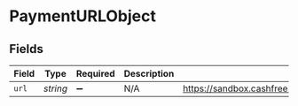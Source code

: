 # PaymentURLObject


## Fields

| Field                                                                               | Type                                                                                | Required                                                                            | Description                                                                         | Example                                                                             |
| ----------------------------------------------------------------------------------- | ----------------------------------------------------------------------------------- | ----------------------------------------------------------------------------------- | ----------------------------------------------------------------------------------- | ----------------------------------------------------------------------------------- |
| `url`                                                                               | *string*                                                                            | :heavy_minus_sign:                                                                  | N/A                                                                                 | https://sandbox.cashfree.com/pg/orders/order_271vovQ3PTZAx3fDI0xtZbC4jkPET/payments |